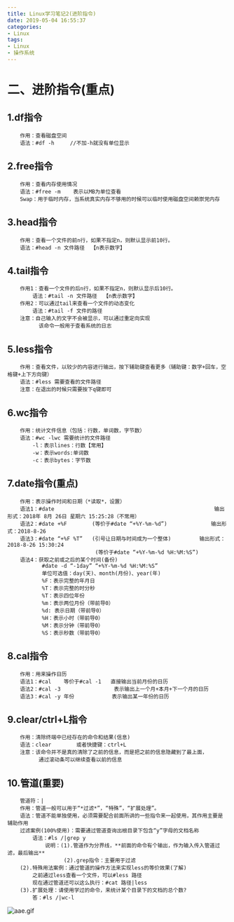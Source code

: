```yaml
---
title: Linux学习笔记2(进阶指令)
date: 2019-05-04 16:55:37
categories:
- Linux
tags:
- Linux
- 操作系统
---
```

# 二、进阶指令(重点)
## 1.df指令
```
    作用：查看磁盘空间
	语法：#df -h     //不加-h就没有单位显示
```
## 2.free指令
```
    作用：查看内存使用情况
	语法：#free -m    表示以MB为单位查看
	Swap：用于临时内存，当系统真实内存不够用的时候可以临时使用磁盘空间赖崇党内存
```
## 3.head指令
```
    作用：查看一个文件的前n行，如果不指定n，则默认显示前10行。
	语法：#head -n 文件路径  【n表示数字】
```
## 4.tail指令	
```
    作用1：查看一个文件的后n行，如果不指定n，则默认显示后10行。
        语法：#tail -n 文件路径  【n表示数字】
	作用2：可以通过tail来查看一个文件的动态变化
	    语法：#tail -f 文件的路径
    注意：自己输入的文字不会被显示，可以通过重定向实现
	      该命令一般用于查看系统的日志
```
## 5.less指令
```
    作用：查看文件，以较少的内容进行输出，按下辅助键查看更多（辅助键：数字+回车，空格键+上下方向键）
	语法：#less 需要查看的文件路径
	注意：在退出的时候只需要按下q键即可
```
## 6.wc指令
```
    作用：统计文件信息（包括：行数，单词数，字节数）
	语法：#wc -lwc 需要统计的文件路径   
	    -l：表示lines：行数【常用】
		-w：表示words:单词数
		-c：表示bytes：字节数
```
## 7.date指令(重点)
```
    作用：表示操作时间和日期（*读取*，设置）
	语法1：#date                                                   输出形式：2018年 8月 26日 星期六 15:25:28（不常用）
	语法2：#date +%F        (等价于#date “+%Y-%m-%d”)              输出形式：2018-8-26
	语法3：#date “+%F %T”   (引号让日期与时间成为一个整体)         输出形式：2018-8-26 15:30:24
	                        (等价于#date “+%Y-%m-%d %H:%M:%S”)
	语法4：获取之前或之后的某个时间(备份)
	       #date -d “-1day” “+%Y-%m-%d %H:%M:%S”
		   单位可选值：day(天)、month(月份)、year(年)
		   %F：表示完整的年月日
		   %T：表示完整的时分秒
		   %T：表示四位年份
		   %m：表示两位月份（带前导0）
		   %d: 表示日期（带前导0）
		   %H：表示小时（带前导0）
		   %M：表示分钟（带前导0）
		   %S：表示秒数（带前导0）
```
## 8.cal指令
```
    作用：用来操作日历
	语法1：#cal    等价于#cal -1   直接输出当前月份的日历
    语法2：#cal -3                 表示输出上一个月+本月+下一个月的日历
	语法3：#cal -y 年份            表示输出某一年份的日历
```
## 9.clear/ctrl+L指令
```
    作用：清除终端中已经存在的命令和结果(信息)
	语法：clear        或者快捷键：ctrl+L
    注意：该命令并不是真的清除了之前的信息，而是把之前的信息隐藏到了最上面，
	      通过滚动条可以继续查看以前的信息
```
## 10.管道(重要)
```
    管道符：|
	作用：管道一般可以用于“*过滤*”，“特殊”，“扩展处理”。
	语法：管道不能单独使用，必须需要配合前面所讲的一些指令来一起使用，其作用主要是辅助作用
    过滤案例(100%使用)：需要通过管道查询出根目录下包含“y”字母的文档名称
	    语法：#ls /|grep y
	        说明：(1).管道作为分界线，**前面的命令有个输出，作为输入传入管道过滤，最后输出**
		          (2).grep指令：主要用于过滤
    (2).特殊用法案例：通过管道的操作方法来实现less的等价效果(了解)
	    之前通过less查看一个文件，可以#less 路径
        现在通过管道还可以这么执行：#cat 路径|less
    (3).扩展处理：请使用学过的命令，来统计某个目录下的文档的总个数?
        答：#ls /|wc-l
```
![aae.gif](https://upload-images.jianshu.io/upload_images/13687958-d6fd4bd16d7aeb98.gif?imageMogr2/auto-orient/strip)


